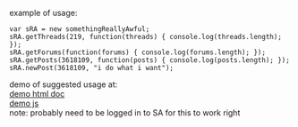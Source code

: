 example of usage:
```
var sRA = new somethingReallyAwful;
sRA.getThreads(219, function(threads) { console.log(threads.length); });
sRA.getForums(function(forums) { console.log(forums.length); });
sRA.getPosts(3618109, function(posts) { console.log(posts.length); });
sRA.newPost(3618109, "i do what i want");
```

demo of suggested usage at:   
[demo html doc](demo.html)   
[demo js](demo.js)   
note: probably need to be logged in to SA for this to work right